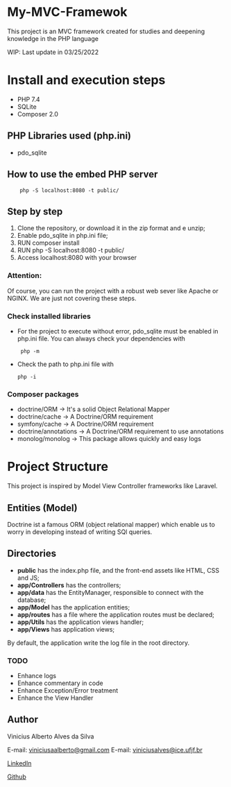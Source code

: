 # My-MVC-Framewok
This project is an MVC framework created for studies and deepening knowledge in the PHP language

WIP: Last update in 03/25/2022

# Install and execution steps
* PHP 7.4
* SQLite
* Composer 2.0

## PHP Libraries used (php.ini)

* pdo_sqlite

## How to use the embed PHP server

		php -S localhost:8080 -t public/

## Step by step

1. Clone the repository, or download it in the zip format and e unzip;
1. Enable pdo_sqlite in php.ini file;
1. RUN composer install
1. RUN php -S localhost:8080 -t public/
1. Access localhost:8080 with your browser

### Attention:

Of course, you can run the project with a robust web sever like Apache or NGINX. We are just not covering these steps. 

### Check installed libraries
* For the project to execute without error, pdo_sqlite must be enabled in php.ini file. You can always check your dependencies with 
      
       php -m

* Check the path to php.ini file with 

      php -i


### Composer packages 

* doctrine/ORM ->  It's a solid Object Relational Mapper
* doctrine/cache -> A Doctrine/ORM requirement
* symfony/cache -> A Doctrine/ORM requirement
* doctrine/annotations -> A Doctrine/ORM requirement to use annotations
* monolog/monolog -> This package allows quickly and easy logs

# Project Structure

This project is inspired by Model View Controller frameworks like Laravel. 

## Entities (Model)

Doctrine ist a famous ORM (object relational mapper) which enable us to worry in developing instead of writing SQl queries. 

## Directories

* **public** has the index.php file, and the front-end assets like HTML, CSS and JS;
* **app/Controllers** has the controllers;
* **app/data**  has the EntityManager, responsible to connect with the database;
* **app/Model** has the application entities;
* **app/routes** has a file where the application routes must be declared;
* **app/Utils** has the application views handler;
* **app/Views** has application views;


By default, the application write the log file in the root directory. 

### TODO

* Enhance logs
* Enhance commentary in code
* Enhance Exception/Error treatment
* Enhance the View Handler


## Author

Vinicius Alberto Alves da Silva

E-mail: viniciusaalberto@gmail.com
E-mail: viniciusalves@ice.ufjf.br

[LinkedIn](linkedin.com/in/vinicius-alves-9a45a3117)

[Github](https://github.com/vinnyalvs)